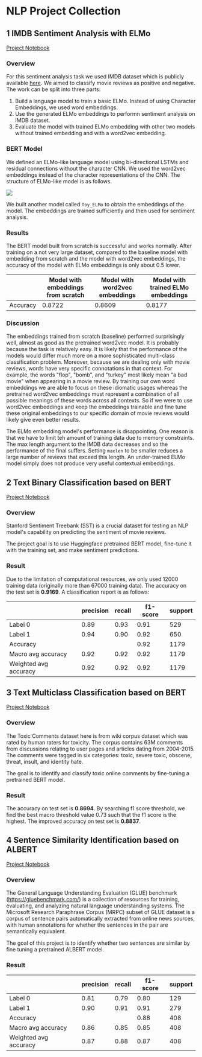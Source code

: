 # NLP Project Collection

## 1 IMDB Sentiment Analysis with ELMo

[Project Notebook](https://nbviewer.org/github/JoKerDii/nlp-projects/blob/main/ELMo_from_scratch/IMDB_Sentiment_Analysis_with_ELMo.ipynb)

### Overview

For this sentiment analysis task we used IMDB dataset which is publicly available [here](http://ai.stanford.edu/~amaas/data/sentiment/). We aimed to classify movie reviews as positive and negative. The work can be split into three parts:

1. Build a language model to train a basic ELMo. Instead of using Character Embeddings, we used word embeddings.
2. Use the generated ELMo embeddings to performn sentiment analysis on IMDB dataset.
3. Evaluate the model with trained ELMo embedding with other two models without trained embedding and with a word2vec embedding.

### BERT Model

We defined an ELMo-like language model using bi-directional LSTMs and residual connections without the character CNN. We used the word2vec embeddings instead of the character representations of the CNN. The structure of ELMo-like model is as follows.

![](https://storage.googleapis.com/public_colab_images/nlp/elmo/forward_backward.png) 

We built another model called `Toy_ELMo` to obtain the embeddings of the model. The embeddings are trained sufficiently and then used for sentiment analysis.

### Results

The BERT model built from scratch is successful and works normally. After training on a not very large dataset, compared to the baseline model with embedding from scratch and the model with word2vec embeddings, the accuracy of the model with ELMo embeddings is only about 0.5 lower.

|          | Model with embeddings from scratch | Model with word2vec embeddings | Model with trained ELMo embeddings |
| -------- | ---------------------------------- | ------------------------------ | ---------------------------------- |
| Accuracy | 0.8722                             | 0.8609                         | 0.8177                             |

### Discussion

The embeddings trained from scratch (baseline) performed surprisingly well, almost as good as the pretrained word2vec model. It is probably because the task is relatively easy. It is likely that the performance of the models would differ much more on a more sophisticated multi-class classification problem. Moreover, because we are dealing only with movie reviews, words have very specific connotations in that context. For example, the words "flop", "bomb", and "turkey" most likely mean "a bad movie" when appearing in a movie review. By training our own word embeddings we are able to focus on these idiomatic usages whereas the pretrained word2vec embeddings must represent a combination of all possible meanings of these words across all contexts. So if we were to use word2vec embeddings and keep the embeddings trainable and fine tune these original embeddings to our specific domain of movie reviews would likely give even better results.

The ELMo embedding model's performance is disappointing. One reason is that we have to limit teh amount of training data due to memory constraints. The max length argument to the IMDB data decreases and so the performance of the final suffers. Setting `maxlen` to be smaller reduces a large number of reviews that exceed this length. An under-trained ELMo model simply does not produce very useful contextual embeddings.

## 2 Text Binary Classification based on BERT

[Project Notebook](https://nbviewer.org/github/JoKerDii/nlp-projects/blob/main/Huggingface/text-binary-classification-based-on-BERT.ipynb)

### Overview

Stanford Sentiment Treebank (SST) is a crucial dataset for testing an NLP model's capability on predicting the sentiment of movie reviews.  

The project goal is to use Huggingface pretrained BERT model, fine-tune it with the training set, and make sentiment predictions.

### Result

Due to the limitation of computational resources, we only used 12000 training data (originally more than 67000 training data). The accuracy on the test set is **0.9169**. A classification report is as follows:

|                       | precision | recall | f1-score | support |
| --------------------- | --------- | ------ | -------- | ------- |
| Label 0               | 0.89      | 0.93   | 0.91     | 529     |
| Label 1               | 0.94      | 0.90   | 0.92     | 650     |
| Accuracy              |           |        | 0.92     | 1179    |
| Macro avg accuracy    | 0.92      | 0.92   | 0.92     | 1179    |
| Weighted avg accuracy | 0.92      | 0.92   | 0.92     | 1179    |

## 3 Text Multiclass Classification based on BERT

[Project Notebook](https://nbviewer.org/github/JoKerDii/nlp-projects/blob/main/Huggingface/text-multiclass-classification-based-on-BERT.ipynb)

### Overview

The Toxic Comments dataset here is from wiki corpus dataset which was rated by human raters for toxicity. The corpus contains 63M comments from discussions relating to user pages and articles dating from 2004-2015. The comments were tagged in six categories: toxic, severe toxic, obscene, threat, insult, and identity hate.

The goal is to identify and classify toxic online comments by fine-tuning a pretrained BERT model.

### Result

The accuracy on test set is **0.8694**.  By searching f1 score threshold, we find the best macro threshold value 0.73 such that the f1 score is the highest. The improved accuracy on test set is **0.8837**.

## 4 Sentence Similarity Identification based on ALBERT

[Project Notebook](https://nbviewer.org/github/JoKerDii/nlp-projects/blob/main/Huggingface/sentence_similarity_based_on_ALBERT.ipynb)

### Overview

The General Language Understanding Evaluation (GLUE) benchmark (https://gluebenchmark.com/) is a collection of resources for training, evaluating, and analyzing natural language understanding systems. The Microsoft Research Paraphrase Corpus (MRPC) subset of GLUE dataset is a corpus of sentence pairs automatically extracted from online news sources, with human annotations for whether the sentences in the pair are semantically equivalent. 

The goal of this project is to identify whether two sentences are similar by fine tuning a pretrained ALBERT model.

### Result


|                       | precision | recall | f1-score | support |
| --------------------- | --------- | ------ | -------- | ------- |
| Label 0               | 0.81      | 0.79   | 0.80     | 129     |
| Label 1               | 0.90      | 0.91   | 0.91     | 279     |
| Accuracy              |           |        | 0.88     | 408     |
| Macro avg accuracy    | 0.86      | 0.85   | 0.85     | 408     |
| Weighted avg accuracy | 0.87      | 0.88   | 0.87     | 408     |

